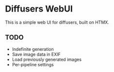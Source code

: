 # Diffusers WebUI

This is a simple web UI for diffusers, built on HTMX.

## TODO

- Indefinite generation
- Save image data in EXIF
- Load previously generated images
- Per-pipeline settings
